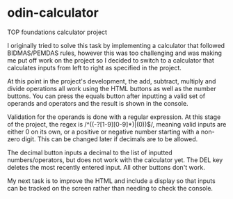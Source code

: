 # odin-calculator
TOP foundations calculator project

I originally tried to solve this task by implementing a calculator that followed BIDMAS/PEMDAS rules, however this was too challenging and was making me put off work on the project so I decided to switch to a calculator that calculates inputs from left to right as specified in the project.

At this point in the project's development, the add, subtract, multiply and divide operations all work using the HTML buttons as well as the number buttons. You can press the equals button after inputting a valid set of operands and operators and the result is shown in the console.

Validation for the operands is done with a regular expression. At this stage of the project, the regex is /^((\-?[1-9][0-9]*)|(0))$/, meaning valid inputs are either 0 on its own, or a positive or negative number starting with a non-zero digit. This can be changed later if decimals are to be allowed.

The decimal button inputs a decimal to the list of inputted numbers/operators, but does not work with the calculator yet. The DEL key deletes the most recently entered input. All other buttons don't work.

My next task is to improve the HTML and include a display so that inputs can be tracked on the screen rather than needing to check the console.